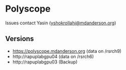 # Polyscope 

Issues contact Yasin (yshokrollahi@mdanderson.org)


## Versions
- https://polyscope.mdanderson.org (data on /rsrch9)
- http://rapuplabgpu04 (data on /rsrch6)
- http://rapuplabgpu03 (Backup)
